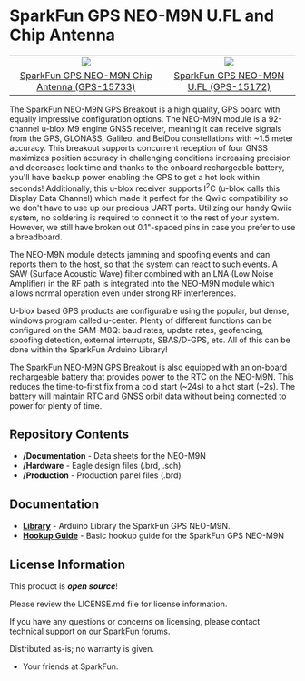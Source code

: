 SparkFun GPS NEO-M9N U.FL and Chip Antenna
========================================

<table class="table table-hover table-striped table-bordered">
  <tr align="center">
   <td><a href="https://www.sparkfun.com/products/15733"><img src="https://cdn.sparkfun.com/assets/parts/1/4/3/2/2/15733-SparkFun_GPS_Breakout_-_NEO-M9N__Chip_Antenna__Qwiic_-01.jpg"></a></td>
   <td><a href="https://www.sparkfun.com/products/15712"><img src="https://cdn.sparkfun.com/assets/parts/1/4/2/9/3/15712-SparkFun_GPS_Breakout_-_NEO-M9N__U.FL__Qwiic_-01.jpg"></a></td>
  </tr>
  <tr align="center">
    <td><a href="https://www.sparkfun.com/products/15733">SparkFun GPS NEO-M9N Chip Antenna (GPS-15733)</a></td>
    <td><a href="https://www.sparkfun.com/products/15712">SparkFun GPS NEO-M9N U.FL (GPS-15172)</a></td>
  </tr>
</table>

The SparkFun NEO-M9N GPS Breakout is a high quality, GPS board with equally impressive configuration options. The NEO-M9N module is a 92-channel u-blox M9 engine GNSS receiver, meaning it can receive signals from the GPS, GLONASS, Galileo, and BeiDou constellations with ~1.5 meter accuracy. This breakout supports concurrent reception of four GNSS maximizes position accuracy in challenging conditions increasing precision and decreases lock time and thanks to the onboard rechargeable battery, you'll have backup power enabling the GPS to get a hot lock within seconds! Additionally, this u-blox receiver supports I<sup>2</sup>C (u-blox calls this Display Data Channel) which made it perfect for the Qwiic compatibility so we don't have to use up our precious UART ports. Utilizing our handy Qwiic system, no soldering is required to connect it to the rest of your system. However, we still have broken out 0.1"-spaced pins in case you prefer to use a breadboard. 

The NEO-M9N module detects jamming and spoofing events and can reports them to the host, so that the system can react to such events. A SAW (Surface Acoustic Wave) filter combined with an LNA (Low Noise Amplifier) in the RF path is integrated into the NEO-M9N module which allows normal operation even under strong RF interferences.

U-blox based GPS products are configurable using the popular, but dense, windows program called u-center. Plenty of different functions can be configured on the SAM-M8Q: baud rates, update rates, geofencing, spoofing detection, external interrupts, SBAS/D-GPS, etc. All of this can be done within the SparkFun Arduino Library!

The SparkFun NEO-M9N GPS Breakout is also equipped with an on-board rechargeable battery that provides power to the RTC on the NEO-M9N.  This reduces the time-to-first fix from a cold start (~24s) to a hot start (~2s). The battery will maintain RTC and GNSS orbit data without being connected to power for plenty of time. 

Repository Contents
-------------------

* **/Documentation** - Data sheets for the NEO-M9N
* **/Hardware** - Eagle design files (.brd, .sch)
* **/Production** - Production panel files (.brd)

Documentation
--------------
* **[Library](https://github.com/sparkfun/SparkFun_Ublox_Arduino_Library)** - Arduino Library the SparkFun GPS NEO-M9N.
* **[Hookup Guide](https://learn.sparkfun.com/tutorials/sparkfun-gps-neo-m9n-hookup-guide)** - Basic hookup guide for the SparkFun GPS NEO-M9N

License Information
-------------------

This product is _**open source**_! 

Please review the LICENSE.md file for license information. 

If you have any questions or concerns on licensing, please contact technical support on our [SparkFun forums](https://forum.sparkfun.com/viewforum.php?f=152).

Distributed as-is; no warranty is given.

- Your friends at SparkFun.

_<COLLABORATION CREDIT>_
